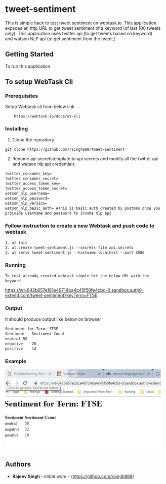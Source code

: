 # tweet-sentiment

This is simple hack to test tweet sentiment on webtask.io. This application expsoes an http URL to get tweet sentiment of a keyword (of last 100 tweets only). 
This application uses twitter api (to get tweets based on keyword) and watson NLP api (to get sentiment from the tweet.)

## Getting Started

To run this application 

## To setup WebTask Cli

### Prerequisites

Setup Webtask cli from below link
```
    https://webtask.io/docs/wt-cli
```

### Installing



1. Clone the repository

```
git clone https://github.com/rsingh888/tweet-sentiment
```

2. Rename api.secretstemplate to api.secrets and modify all the twitter api and watson nlp api credentials

```
twitter_consumer_key=
twitter_consumer_secret=
twitter_access_token_key=
twitter_access_token_secret=
watson_nlp_username=
watson_nlp_password=
watson_nlp_version=
watson_nlp_basic_auth= #This is basic auth created by postman once you proivide username and password to invoke nlp api

```

### Follow instruction to create a new Webtask and push code to webtask 
```
1. wt init
2. wt create tweet-sentiment.js --secrets-file api.secrets
3. wt serve tweet-sentiment.js --hostname localhost --port 8080

```

### Running

```
To test already created webtask simple hit the below URL with the keyword

```

https://wt-642b657e181e49714ba4c45f50fe4cbd-0.sandbox.auth0-extend.com/tweet-sentiment?keyTerm=FTSE

### Output

It should produce output like below on browser

```
Sentiment for Term: FTSE
Sentiment	Sentiment Count
neutral	58
negative	28
positive	14

```
### Example

![Home page](https://github.com/rsingh888/twt-sentiment/blob/master/Example.JPG?raw=true "Twt Sentiment home page")


## Authors

* **Rajeev Singh** - *Initial work* - (https://github.com/rsingh888)